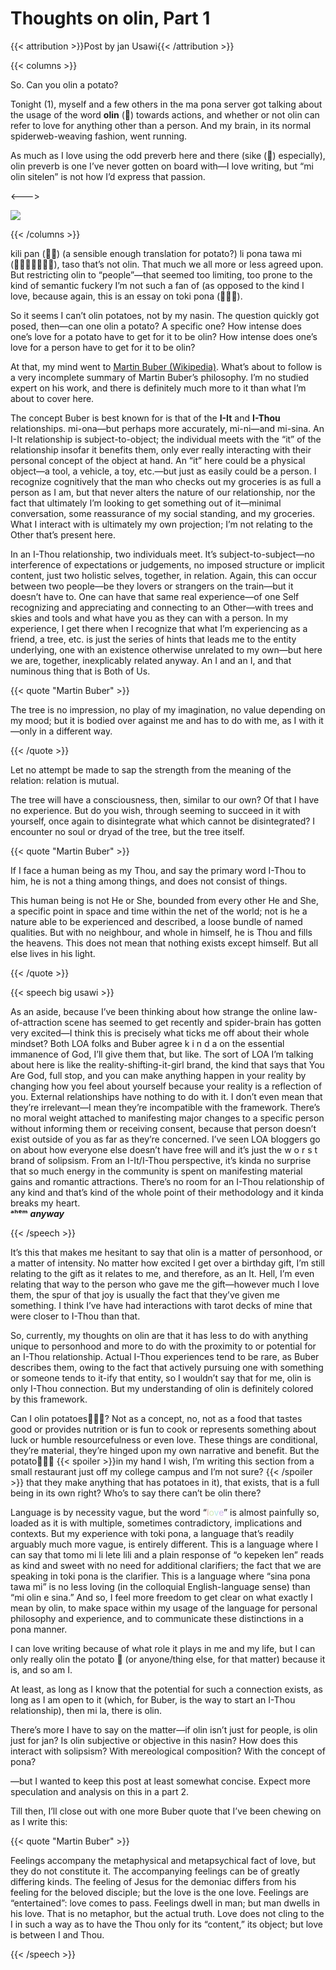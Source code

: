 # Thoughts on olin, Part 1

{{< attribution >}}Post by jan Usawi{{< /attribution >}}

{{< columns >}}

So. Can you olin a potato?

Tonight <a class="ptr">(1)</a>, myself and a few others in the ma pona server got talking about the usage of the word **olin** (**󱥅**) towards actions, and whether or not olin can refer to love for anything other than a person. And my brain, in its normal spiderweb-weaving fashion, went running. 

As much as I love using the odd preverb here and there (sike (**󱥜**) especially), olin preverb is one I’ve never gotten on board with—I love writing, but “mi olin sitelen” is not how I’d express that passion.

<--->

<img src="/other/olinpotato.png">

{{< /columns >}}

kili pan (**󱤚󱥋**) (a sensible enough translation for potato?) li pona tawa mi (󱤴󱥅󱥠󱤧󱥔󱥩󱤴), taso that’s not olin. That much we all more or less agreed upon. But restricting olin to “people”—that seemed too limiting, too prone to the kind of semantic fuckery I’m not such a fan of (as opposed to the kind I love, because again, this is an essay on toki pona (󱥬󱦖󱥔). 

So it seems I can’t olin potatoes, not by my nasin. The question quickly got posed, then—can one olin a potato? A specific one? How intense does one’s love for a potato have to get for it to be olin? How intense does one’s love for a person have to get for it to be olin?

At that, my mind went to [Martin Buber (Wikipedia)](https://en.wikipedia.org/wiki/Martin_Buber). What’s about to follow is a very incomplete summary of Martin Buber’s philosophy. I’m no studied expert on his work, and there is definitely much more to it than what I’m about to cover here. 

The concept Buber is best known for is that of the **I-It** and **I-Thou** relationships. mi-ona—but perhaps more accurately, mi-ni—and mi-sina. An I-It relationship is subject-to-object; the individual meets with the “it” of the relationship insofar it benefits them, only ever really interacting with their personal concept of the object at hand. An “it” here could be a physical object—a tool, a vehicle, a toy, etc.—but just as easily could be a person. I recognize cognitively that the man who checks out my groceries is as full a person as I am, but that never alters the nature of our relationship, nor the fact that ultimately I’m looking to get something out of it—minimal conversation, some reassurance of my social standing, and my groceries. What I interact with is ultimately my own projection; I’m not relating to the Other that’s present here. 

In an I-Thou relationship, two individuals meet. It’s subject-to-subject—no interference of expectations or judgements, no imposed structure or implicit content, just two holistic selves, together, in relation. Again, this can occur between two people—be they lovers or strangers on the train—but it doesn’t have to. One can have that same real experience—of one Self recognizing and appreciating and connecting to an Other—with trees and skies and tools and what have you as they can with a person. In my experience, I get there when I recognize that what I’m experiencing as a friend, a tree, etc. is just the series of hints that leads me to the entity underlying, one with an existence otherwise unrelated to my own—but here we are, together, inexplicably related anyway. An I and an I, and that numinous thing that is Both of Us.

{{< quote "Martin Buber" >}}

The tree is no impression, no play of my imagination, no value depending on my mood; but it is bodied over against me and has to do with me, as I with it—only in a different way.

{{< /quote >}}

Let no attempt be made to sap the strength from the meaning of the relation: relation is mutual.

The tree will have a consciousness, then, similar to our own? Of that I have no experience. But do you wish, through seeming to succeed in it with yourself, once again to disintegrate what which cannot be disintegrated? I encounter no soul or dryad of the tree, but the tree itself.

{{< quote "Martin Buber" >}}

If I face a human being as my Thou, and say the primary word I-Thou to him, he is not a thing among things, and does not consist of things.

This human being is not He or She, bounded from every other He and She, a specific point in space and time within the net of the world; not is he a nature able to be experienced and described, a loose bundle of named qualities. But with no neighbour, and whole in himself, he is Thou and fills the heavens. This does not mean that nothing exists except himself. But all else lives in his light.

{{< /quote >}}

{{< speech big usawi >}}

As an aside, because I’ve been thinking about how strange the online law-of-attraction scene has seemed to get recently and spider-brain has gotten very excited—I think this is precisely what ticks me off about their whole mindset? Both LOA folks and Buber agree k i n d a on the essential immanence of God, I’ll give them that, but like. The sort of LOA I’m talking about here is like the reality-shifting-it-girl brand, the kind that says that You Are God, full stop, and you can make anything happen in your reality by changing how you feel about yourself because your reality is a reflection of you. External relationships have nothing to do with it. I don’t even mean that they’re irrelevant—I mean they’re incompatible with the framework. There’s no moral weight attached to manifesting major changes to a specific person without informing them or receiving consent, because that person doesn’t exist outside of you as far as they’re concerned. I’ve seen LOA bloggers go on about how everyone else doesn’t have free will and it’s just the w o r s t brand of solipsism. From an I-It/I-Thou perspective, it’s kinda no surprise that so much energy in the community is spent on manifesting material gains and romantic attractions. There’s no room for an I-Thou relationship of any kind and that’s kind of the whole point of their methodology and it kinda breaks my heart. </br>**ᵃʰᵉᵐ** ***anyway***

{{< /speech >}}

It’s this that makes me hesitant to say that olin is a matter of personhood, or a matter of intensity. No matter how excited I get over a birthday gift, I’m still relating to the gift as it relates to me, and therefore, as an It. Hell, I’m even relating that way to the person who gave me the gift—however much I love them, the spur of that joy is usually the fact that they’ve given me something. I think I’ve have had interactions with tarot decks of mine that were closer to I-Thou than that.

So, currently, my thoughts on olin are that it has less to do with anything unique to personhood and more to do with the proximity to or potential for an I-Thou relationship. Actual I-Thou experiences tend to be rare, as Buber describes them, owing to the fact that actively pursuing one with something or someone tends to it-ify that entity, so I wouldn’t say that for me, olin is only I-Thou connection. But my understanding of olin is definitely colored by this framework. 

Can I olin potatoes🥔🥔🥔? Not as a concept, no, not as a food that tastes good or provides nutrition or is fun to cook or represents something about luck or humble resourcefulness or even love. These things are conditional, they’re material, they’re hinged upon my own narrative and benefit. But the potato🫱🥔🫲   {{< spoiler >}}in my hand I wish, I’m writing this section from a small restaurant just off my college campus and I’m not sure? {{< /spoiler >}} that they make anything that has potatoes in it), that exists, that is a full being in its own right? Who’s to say there can’t be olin there?

Language is by necessity vague, but the word “<span style="color:#E8B5B5">l</span><span style="color:#CFE8B5">o</span><span style="color:#B5E8E8">v</span><span style="color:#CFB5E8">e</span>” is almost painfully so, loaded as it is with multiple, sometimes contradictory, implications and contexts. But my experience with toki pona, a language that’s readily arguably much more vague, is entirely different. This is a language where I can say that tomo mi li lete lili and a plain response of “o kepeken len” reads as kind and sweet with no need for additional clarifiers; the fact that we are speaking in toki pona is the clarifier. This is a language where “sina pona tawa mi” is no less loving (in the colloquial English-language sense) than “mi olin e sina.” And so, I feel more freedom to get clear on what exactly I mean by olin, to make space within my usage of the language for personal philosophy and experience, and to communicate these distinctions in a pona manner.

I can love writing because of what role it plays in me and my life, but I can only really olin the potato 🥔 (or anyone/thing else, for that matter) because it is, and so am I. 

At least, as long as I know that the potential for such a connection exists, as long as I am open to it (which, for Buber, is the way to start an I-Thou relationship), then mi la, there is olin. 

There’s more I have to say on the matter—if olin isn’t just for people, is olin just for jan? Is olin subjective or objective in this nasin? How does this interact with solipsism? With mereological composition? With the concept of pona?

—but I wanted to keep this post at least somewhat concise. Expect more speculation and analysis on this in a part 2.

Till then, I’ll close out with one more Buber quote that I’ve been chewing on as I write this:

{{< quote "Martin Buber" >}}

Feelings accompany the metaphysical and metapsychical fact of love, but they do not constitute it. The accompanying feelings can be of greatly differing kinds. The feeling of Jesus for the demoniac differs from his feeling for the beloved disciple; but the love is the one love. Feelings are “entertained”: love comes to pass. Feelings dwell in man; but man dwells in his love. That is no metaphor, but the actual truth. Love does not cling to the I in such a way as to have the Thou only for its “content,” its object; but love is between I and Thou.

{{< /speech >}}

<ol hidden id="footnotes">
<li>as of starting to write this, I’ve just crossed over into August 29th</li>
</ol>